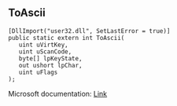 ## ToAscii

```
[DllImport("user32.dll", SetLastError = true)]
public static extern int ToAscii(
   uint uVirtKey,
   uint uScanCode,
   byte[] lpKeyState,
   out ushort lpChar,
   uint uFlags
);
```

Microsoft documentation: [Link](https://docs.microsoft.com/en-us/windows/win32/api/winuser/nf-winuser-toascii)
